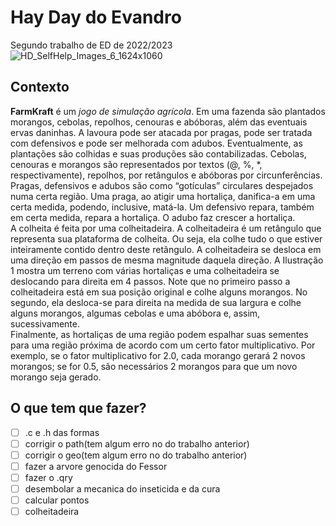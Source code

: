 # Hay Day do Evandro
Segundo trabalho de ED de 2022/2023
![HD_SelfHelp_Images_6_1624x1060](https://github.com/Geroldor/HayDay_ED/assets/114019959/ff56fa25-fc5b-46ca-97b9-009da2c9ff32)


## Contexto
**FarmKraft** é um *jogo de simulação agrícola*. Em uma fazenda são plantados morangos,
cebolas, repolhos, cenouras e abóboras, além das eventuais ervas daninhas. A lavoura pode ser
atacada por pragas, pode ser tratada com defensivos e pode ser melhorada com adubos.
Eventualmente, as plantações são colhidas e suas produções são contabilizadas.
Cebolas, cenouras e morangos são representados por textos (@, %, *, respectivamente),
repolhos, por retângulos e abóboras por circunferências. Pragas, defensivos e adubos são como
“gotículas” circulares despejados numa certa região. Uma praga, ao atigir uma hortaliça, danifica-a
em uma certa medida, podendo, inclusive, matá-la. Um defensivo repara, também em certa medida,
repara a hortaliça. O adubo faz crescer a hortaliça.<br>
A colheita é feita por uma colheitadeira. A colheitadeira é um retângulo que representa sua
plataforma de colheita. Ou seja, ela colhe tudo o que estiver inteiramente contido dentro deste retângulo. A
colheitadeira se desloca em uma direção em passos de mesma magnitude daquela direção. A Ilustração 1 mostra
um terreno com várias hortaliças e uma colheitadeira se deslocando para direita em 4 passos. Note que no
primeiro passo a colheitadeira está em sua posição original e colhe alguns morangos. No segundo, ela
desloca-se para direita na medida de sua largura e colhe alguns morangos, algumas cebolas e uma abóbora e,
assim, sucessivamente.<br>
Finalmente, as hortaliças de uma região podem espalhar suas sementes para uma região próxima de
acordo com um certo fator multiplicativo. Por exemplo, se o fator multiplicativo for 2.0, cada morango gerará 2
novos morangos; se for 0.5, são necessários 2 morangos para que um novo morango seja gerado.

## O que tem que fazer?
- [ ] .c e .h das formas
- [ ] corrigir o path(tem algum erro no do trabalho anterior)
- [ ] corrigir o geo(tem algum erro no do trabalho anterior)
- [ ] fazer a arvore genocida do Fessor
- [ ] fazer o .qry
- [ ] desembolar a mecanica do inseticida e da cura
- [ ] calcular pontos
- [ ] colheitadeira
